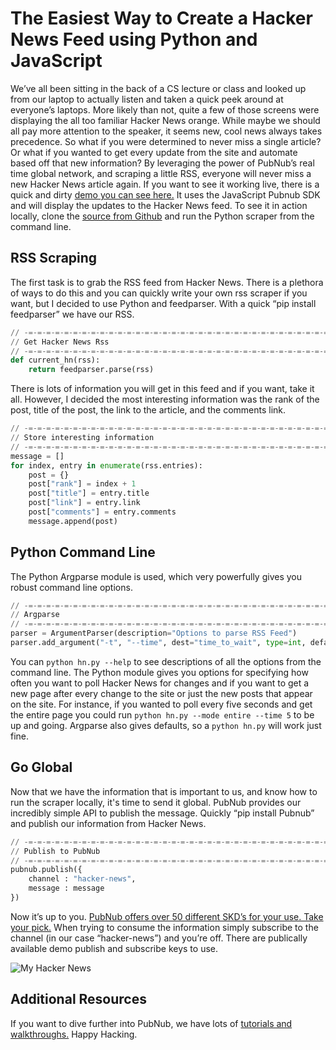# The Easiest Way to Create a Hacker News Feed using Python and JavaScript


We’ve all been sitting in the back of a CS lecture or class and looked up from our laptop to actually listen and taken a quick peek around at everyone’s laptops. More likely than not, quite a few of those screens were displaying the all too familiar Hacker News orange. While maybe we should all pay more attention to the speaker, it seems new, cool news always takes precedence. So what if you were determined to never miss a single article? Or what if you wanted to get every update from the site and automate based off that new information? By leveraging the power of PubNub’s real time global network, and scraping a little RSS, everyone will never miss a new Hacker News article again. If you want to see it working live, there is a quick and dirty [demo you can see here.][2] It uses the JavaScript Pubnub SDK and will display the updates to the Hacker News feed. To see it in action locally, clone the [source from Github][3] and run the Python scraper from the command line.

## RSS Scraping

The first task is to grab the RSS feed from Hacker News. There is a plethora of ways to do this and you can quickly write your own rss scraper if you want, but I decided to use Python and feedparser. With a quick “pip install feedparser” we have our RSS. 

```python
// -=-=-=-=-=-=-=-=-=-=-=-=-=-=-=-=-=-=-=-=-=-=-=-=-=-=-=-=-=-=-=-=-=-=-=-
// Get Hacker News Rss
// -=-=-=-=-=-=-=-=-=-=-=-=-=-=-=-=-=-=-=-=-=-=-=-=-=-=-=-=-=-=-=-=-=-=-=-
def current_hn(rss):
    return feedparser.parse(rss)
```

There is lots of information you will get in this feed and if you want, take it all. However, I decided the most interesting information was the rank of the post, title of the post, the link to the article, and the comments link. 

```python
// -=-=-=-=-=-=-=-=-=-=-=-=-=-=-=-=-=-=-=-=-=-=-=-=-=-=-=-=-=-=-=-=-=-=-=-
// Store interesting information
// -=-=-=-=-=-=-=-=-=-=-=-=-=-=-=-=-=-=-=-=-=-=-=-=-=-=-=-=-=-=-=-=-=-=-=-
message = []
for index, entry in enumerate(rss.entries):
    post = {}
    post["rank"] = index + 1
    post["title"] = entry.title
    post["link"] = entry.link 
    post["comments"] = entry.comments
    message.append(post)
```

## Python Command Line

The Python Argparse module is used, which very powerfully gives you robust command line options. 

```python
// -=-=-=-=-=-=-=-=-=-=-=-=-=-=-=-=-=-=-=-=-=-=-=-=-=-=-=-=-=-=-=-=-=-=-=-
// Argparse
// -=-=-=-=-=-=-=-=-=-=-=-=-=-=-=-=-=-=-=-=-=-=-=-=-=-=-=-=-=-=-=-=-=-=-=-
parser = ArgumentParser(description="Options to parse RSS Feed")
parser.add_argument("-t", "--time", dest="time_to_wait", type=int, default=10)
```

You can `python hn.py --help` to see descriptions of all the options from the command line. The Python module gives you options for specifying how often you want to poll Hacker News for changes and if you want to get a new page after every change to the site or just the new posts that appear on the site. For instance, if you wanted to poll every five seconds and get the entire page you could run `python hn.py --mode entire --time 5` to be up and going. Argparse also gives defaults, so a `python hn.py` will work just fine.


## Go Global

Now that we have the information that is important to us, and know how to run the scraper locally, it's time to send it global. PubNub provides our incredibly simple API to publish the message. Quickly “pip install Pubnub” and publish our information from Hacker News.  

```python
// -=-=-=-=-=-=-=-=-=-=-=-=-=-=-=-=-=-=-=-=-=-=-=-=-=-=-=-=-=-=-=-=-=-=-=-
// Publish to PubNub
// -=-=-=-=-=-=-=-=-=-=-=-=-=-=-=-=-=-=-=-=-=-=-=-=-=-=-=-=-=-=-=-=-=-=-=-
pubnub.publish({
    channel : "hacker-news",
    message : message
})
```

Now it’s up to you. [PubNub offers over 50 different SKD’s for your use. Take your pick.][1] When trying to consume the information simply subscribe to the channel (in our case “hacker-news”) and you’re off. There are publically available demo publish and subscribe keys to use. 


![My Hacker News][4]


## Additional Resources

If you want to dive further into PubNub, we have lots of [tutorials and walkthroughs.][5] Happy Hacking. 


  [1]: http://www.pubnub.com/developers/
  [2]: http://pubnub.github.io/easy-hacker-news-stream/
  [3]: https://github.com/pubnub/easy-hacker-news-stream/
  [4]: http://i.imgur.com/8rvUgcb.png
  [5]: http://www.pubnub.com/demos/
